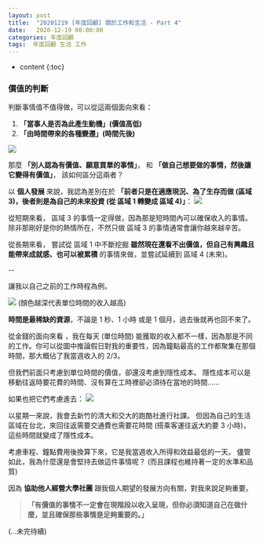 ```yaml
---
layout: post
title:  "20201219 [年度回顧] 關於工作和生活 - Part 4"
date:   2020-12-19 00:00:00
categories: 年度回顧
tags:  年度回顧 生活 工作
---
```



* content
{:toc}


### 價值的判斷
判斷事情值不值得做，可以從這兩個面向來看：
1. **「當事人是否為此產生動機」(價值高低)**
2. **「由時間帶來的各種變遷」(時間先後)**

![](https://i.imgur.com/xjXa673.jpg)

那麼 **「別人認為有價值、願意買單的事情」**，
和 **「做自己想要做的事情，然後讓它變得有價值」**，
該如何區分這兩者？

以 **個人發展** 來說，我認為差別在於
**「前者只是在適應現況、為了生存而做 (區域 3)，後者則是為自己的未來投資 (從 區域 1 轉變成 區域 4)」**：
![](https://i.imgur.com/r54WaBK.jpg)

從短期來看，
區域 3 的事情一定得做，因為那是短時間內可以確保收入的事情。除非那剛好是你的熱情所在，不然只做 區域 3 的事情通常會讓你越來越辛苦。

從長期來看，
嘗試從 區域 1 中不斷挖掘 **雖然現在還看不出價值，但自己有興趣且能帶來成就感、也可以被累積** 的事情來做，並嘗試延續到 區域 4 (未來)。

--

讓我以自己之前的工作時程為例。

![](https://i.imgur.com/HeRIs80.jpg)
(顏色越深代表單位時間的收入越高)

**時間是最稀缺的資源**，不論是 1 秒、1 小時 或是 1 個月，過去後就再也回不來了。

從金錢的面向來看 ，我在每天 (單位時間) 能獲取的收入都不一樣，因為那是不同的工作。你可以從圖中推論假日對我的重要性，因為鐘點最高的工作都聚集在那個時間，那大概佔了我當週收入的 2/3。

但我們前面只考慮到單位時間的價值，卻還沒考慮到隱性成本。
隱性成本可以是移動往返時要花費的時間、沒有算在工時裡卻必須待在當地的時間......

如果也把它們考慮進去：
![](https://i.imgur.com/vEi7MLq.jpg)

以星期一來說，我會去新竹的清大和交大的跑酷社進行社課。
但因為自己的生活區域在台北，來回往返需要交通費也需要花時間 (搭乘客運往返大約要 3 小時)，這些時間就變成了隱性成本。

考慮車程、鐘點費用後換算下來，它是我當週收入所得和效益最低的一天。
儘管如此，我為什麼還是會堅持去做這件事情呢？
(而且課程也維持著一定的水準和品質)

因為 **協助他人經營大學社團** 跟我個人期望的發展方向有關，對我來說足夠重要。

> **「有價值的事情不一定會在現階段以收入呈現，但你必須知道自己在做什麼，並且確保那些事情是足夠重要的。」**

(...未完待續)
